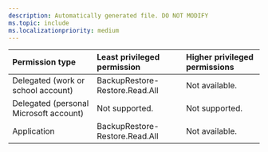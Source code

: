 ```yaml
---
description: Automatically generated file. DO NOT MODIFY
ms.topic: include
ms.localizationpriority: medium
---
```


|Permission type|Least privileged permission|Higher privileged permissions|
|:---|:---|:---|
|Delegated (work or school account)|BackupRestore-Restore.Read.All|Not available.|
|Delegated (personal Microsoft account)|Not supported.|Not supported.|
|Application|BackupRestore-Restore.Read.All|Not available.|
